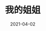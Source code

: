 ---
layout: page
title: 我的姐姐
description: >
  令人无语。
category: 电影
img: assets/img/movie/2021/我的姐姐.webp
star: 3
date: 2021-04-02
---